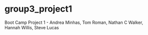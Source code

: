 # group3_project1
Boot Camp Project 1 - Andrea Minhas, Tom Roman, Nathan C Walker, Hannah Willis, Steve Lucas
